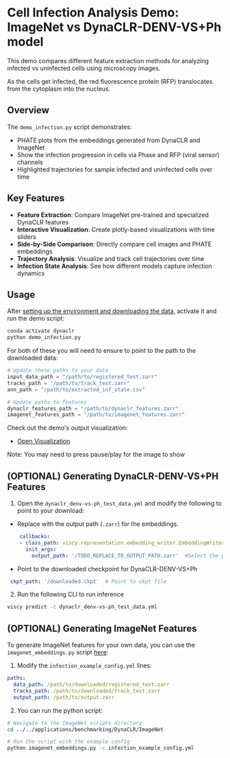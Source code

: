 # Cell Infection Analysis Demo: ImageNet vs DynaCLR-DENV-VS+Ph model

This demo compares different feature extraction methods for analyzing infected vs uninfected cells using microscopy images. 

As the cells get infected, the red fluorescence protein (RFP) translocates from the cytoplasm into the nucleus.

## Overview

The `demo_infection.py` script demonstrates:

  - PHATE plots from the embeddings generated from  DynaCLR and ImageNet 
  - Show the infection progression in cells via Phase and RFP (viral sensor) channels
  - Highlighted trajectories for sample infected and uninfected cells over time

## Key Features

- **Feature Extraction**: Compare ImageNet pre-trained and specialized DynaCLR features
- **Interactive Visualization**: Create plotly-based visualizations with time sliders
- **Side-by-Side Comparison**: Directly compare cell images and PHATE embeddings
- **Trajectory Analysis**: Visualize and track cell trajectories over time
- **Infection State Analysis**: See how different models capture infection dynamics


## Usage

After [setting up the environment and downloading the data](/examples/DynaCLR/README.md#setup), activate it and run the demo script:

```bash
conda activate dynaclr
python demo_infection.py
```

For both of these you will need to ensure to point to the path to the downloaded data:
```python
# Update these paths to your data
input_data_path = "/path/to/registered_test.zarr"
tracks_path = "/path/to/track_test.zarr"
ann_path = "/path/to/extracted_inf_state.csv"

# Update paths to features 
dynaclr_features_path = "/path/to/dynaclr_features.zarr"
imagenet_features_path = "/path/to/imagenet_features.zarr"
```

Check out the demo's output visualization:

- [Open Visualization](https://public.czbiohub.org/comp.micro/viscy/DynaCLR_data/DENV/test/20240204_A549_DENV_ZIKV_timelapse/cell_infection_visualization.html)
 
Note: You may need to press pause/play for the image to show

## (OPTIONAL) Generating DynaCLR-DENV-VS+PH Features

1. Open the `dynaclr_denv-vs-ph_test_data.yml` and modify the following to point to your download:

- Replace with the output path (`.zarr`) for the embeddings.
```yaml
    callbacks:
    - class_path: viscy.representation.embedding_writer.EmbeddingWriter
      init_args:
        output_path: '/TODO_REPLACE_TO_OUTPUT_PATH.zarr'  #Select the path to save
```

- Point to the downloaded checkpoint for DynaCLR-DENV-VS+Ph
```yaml
 ckpt_path: '/downloaded.ckpt'  # Point to ckpt file
 ```

2. Run the following CLI to run inference
```bash
viscy predict -c dynaclr_denv-vs-ph_test_data.yml
```

## (OPTIONAL) Generating ImageNet Features

To generate ImageNet features for your own data, you can use the `imagenet_embeddings.py` script [here](../../../applications/benchmarking/DynaCLR/ImageNet/config.yml):

1. Modify the `infection_example_config.yml` lines:

```yaml
paths:
  data_path: /path/to/downloaded/registered_test.zarr
  tracks_path: /path/to/downloaded/track_test.zarr
  output_path: /path/to/output.zarr
```

2. You can run the python script:

```bash
# Navigate to the ImageNet scripts directory
cd ../../applications/benchmarking/DynaCLR/ImageNet

# Run the script with the example config
python imagenet_embeddings.py -c infection_example_config.yml
```
